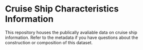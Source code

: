 # Cruise Ship Characteristics Information
This repository houses the publically avaliable data on cruise ship information. Refer to the metadata if you have questions about the construction or composition of this dataset.
